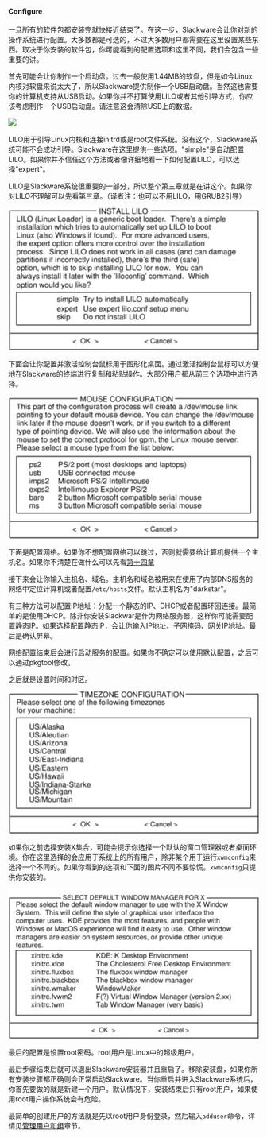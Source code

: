 #### Configure

一旦所有的软件包都安装完就快接近结束了。在这一步，Slackware会让你对新的操作系统进行配置。大多数都是可选的，不过大多数用户都需要在这里设置某些东西。取决于你安装的软件包，你可能看到的配置选项和这里不同，我们会包含一些重要的讲。

首先可能会让你制作一个启动盘。过去一般使用1.44MB的软盘，但是如今Linux内核对软盘来说太大了，所以Slackware提供制作一个USB启动盘。当然这也需要你的计算机支持从USB启动。如果你并不打算使用LILO或者其他引导方式，你应该考虑制作一个USB启动盘。请注意这会清除USB上的数据。

![](../../png/use-boot-stick.png)

LILO用于引导Linux内核和连接initrd或是root文件系统。没有这个，Slackware系统可能不会成功引导。Slackware在这里提供一些选项。"simple"是自动配置LILO。如果你并不信任这个方法或者像详细地看一下如何配置LILO，可以选择"expert"。

LILO是Slackware系统很重要的一部分，所以整个第三章就是在讲这个。如果你对LILO不理解可以先看第三章。（译者注：也可以不用LILO，用GRUB2引导）

![](../../png/setup-lilo.png)

下面会让你配置并激活控制台鼠标用于图形化桌面。通过激活控制台鼠标可以方便地在Slackware的终端进行复制和粘贴操作。大部分用户都从前三个选项中进行选择。

![](../../png/setup-mouse.png)

下面是配置网络。如果你不想配置网络可以跳过，否则就需要给计算机提供一个主机名。如果你不清楚在做什么可以先看[第十四章](../../chapter_14/README.md)

接下来会让你输入主机名、域名。主机名和域名被用来在使用了内部DNS服务的网络中定位计算机或者配置`/etc/hosts`文件。默认主机名为"darkstar"。

有三种方法可以配置IP地址：分配一个静态的IP、DHCP或者配置环回连接。最简单的是使用DHCP。除非你安装Slackwar是作为网络服务器，这样你可能需要配置静态IP。如果选择配置静态IP，会让你输入IP地址、子网掩码、网关IP地址。最后是确认屏幕。

网络配置结束后会进行启动服务的配置。如果你不确定可以使用默认配置，之后可以通过pkgtool修改。

之后就是设置时间和时区。

![](../../png/setup-timezone.png)

如果你之前选择安装X集合，可能会提示你选择一个默认的窗口管理器或者桌面环境。你在这里选择的会应用于系统上的所有用户，除非某个用于运行`xwmconfig`来选择一个不同的。如果你看到的选项和下面的图片不同不要惊慌。`xwmconfig`只提供你安装的。

![](../../png/setup-xwmconfig.png)

最后的配置是设置root密码。root用户是Linux中的超级用户。

最后步骤结束后就可以退出Slackware安装器并且重启了。移除安装盘，如果你所有安装步骤都正确则会正常启动Slackware。当你重启并进入Slackware系统后，你首先要做的就是新建一个用户。默认情况下，安装结束后只有root用户，如果使用root用户操作系统会有危险。

最简单的创建用户的方法就是先以root用户身份登录，然后输入`adduser`命令，详情见[管理用户和组](../../chapter_09/Managing_Users_and_Groups.md)章节。

